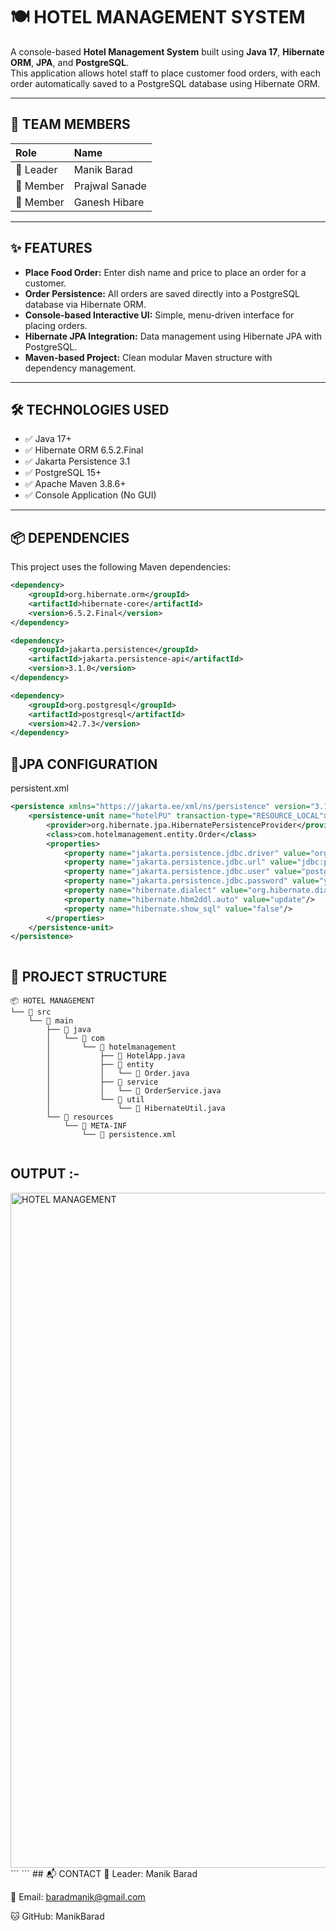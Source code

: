 # 🍽️ HOTEL MANAGEMENT SYSTEM

A console-based **Hotel Management System** built using **Java 17**, **Hibernate ORM**, **JPA**, and **PostgreSQL**.  
This application allows hotel staff to place customer food orders, with each order automatically saved to a PostgreSQL database using Hibernate ORM.  

---

## 👥 TEAM MEMBERS

| Role       | Name              |
|:------------|:-----------------|
| 👑 Leader    | Manik Barad       |
| 👥 Member    | Prajwal Sanade    |
| 👥 Member    | Ganesh Hibare     |

---

## ✨ FEATURES

- **Place Food Order:** Enter dish name and price to place an order for a customer.
- **Order Persistence:** All orders are saved directly into a PostgreSQL database via Hibernate ORM.
- **Console-based Interactive UI:** Simple, menu-driven interface for placing orders.
- **Hibernate JPA Integration:** Data management using Hibernate JPA with PostgreSQL.
- **Maven-based Project:** Clean modular Maven structure with dependency management.

---

## 🛠 TECHNOLOGIES USED

- ✅ Java 17+
- ✅ Hibernate ORM 6.5.2.Final
- ✅ Jakarta Persistence 3.1
- ✅ PostgreSQL 15+
- ✅ Apache Maven 3.8.6+
- ✅ Console Application (No GUI)

---

## 📦 DEPENDENCIES

This project uses the following Maven dependencies:

```xml
<dependency>
    <groupId>org.hibernate.orm</groupId>
    <artifactId>hibernate-core</artifactId>
    <version>6.5.2.Final</version>
</dependency>

<dependency>
    <groupId>jakarta.persistence</groupId>
    <artifactId>jakarta.persistence-api</artifactId>
    <version>3.1.0</version>
</dependency>

<dependency>
    <groupId>org.postgresql</groupId>
    <artifactId>postgresql</artifactId>
    <version>42.7.3</version>
</dependency>
```
## 📄JPA CONFIGURATION
persistent.xml
```xml
<persistence xmlns="https://jakarta.ee/xml/ns/persistence" version="3.1">
    <persistence-unit name="hotelPU" transaction-type="RESOURCE_LOCAL">
        <provider>org.hibernate.jpa.HibernatePersistenceProvider</provider>
        <class>com.hotelmanagement.entity.Order</class>
        <properties>
            <property name="jakarta.persistence.jdbc.driver" value="org.postgresql.Driver"/>
            <property name="jakarta.persistence.jdbc.url" value="jdbc:postgresql://localhost:5432/hotel_db"/>
            <property name="jakarta.persistence.jdbc.user" value="postgres"/>
            <property name="jakarta.persistence.jdbc.password" value="your_password"/>
            <property name="hibernate.dialect" value="org.hibernate.dialect.PostgreSQLDialect"/>
            <property name="hibernate.hbm2ddl.auto" value="update"/>
            <property name="hibernate.show_sql" value="false"/>
        </properties>
    </persistence-unit>
</persistence>
```
```
```
## 📂 PROJECT STRUCTURE
```
📦 HOTEL MANAGEMENT
└── 📁 src
    └── 📁 main
        ├── 📁 java
        │   └── 📁 com
        │       └── 📁 hotelmanagement
        │           ├── 📄 HotelApp.java
        │           ├── 📁 entity
        │           │   └── 📄 Order.java
        │           ├── 📁 service
        │           │   └── 📄 OrderService.java
        │           └── 📁 util
        │               └── 📄 HibernateUtil.java
        └── 📁 resources
            └── 📁 META-INF
                └── 📄 persistence.xml
```
```
```
## OUTPUT :-
<img width="1920" height="1080" alt="HOTEL MANAGEMENT" src="https://github.com/user-attachments/assets/4fcb2964-9f2a-46d6-af7c-bf4b1aefa29e" />
```
```
## 📬 CONTACT
👑 Leader: Manik Barad

📧 Email: baradmanik@gmail.com

🐱 GitHub: ManikBarad


